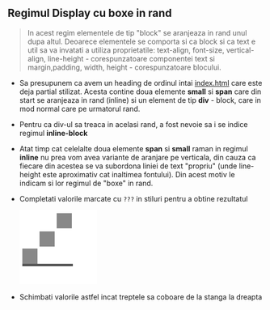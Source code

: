 ## Regimul Display cu boxe in rand

> In acest regim elementele de tip "block" se aranjeaza in rand unul dupa altul.
> Deoarece elementele se comporta si ca block si ca text e util sa va invatati a utiliza proprietatile:
> text-align, font-size, vertical-align, line-height - corespunzatoare componentei text si margin,padding, width, height   - corespunzatoare blocului.


* Sa presupunem ca avem un heading de ordinul intai [index.html](./index.html) care este deja partial stilizat. Acesta contine doua elemente **small** si **span** care din start se aranjeaza in rand (inline) si un element de tip **div** - block, care in mod normal care pe urmatorul rand.

* Pentru ca div-ul sa treaca in acelasi rand, a fost nevoie sa i se indice regimul **inline-block**
* Atat timp cat celelalte doua elemente **span** si **small** raman in regimul **inline** nu prea vom avea variante de aranjare pe verticala, din cauza ca fiecare din acestea se va subordona liniei de text "propriu" (unde line-height este aproximativ cat inaltimea fontului). Din acest motiv le indicam si lor regimul de "boxe" in rand.


* Completati valorile marcate cu ``` ??? ``` in stiluri pentru a obtine rezultatul 
 
   ![result-1](./result-1.png)

* Schimbati valorile astfel incat treptele sa coboare de la stanga la dreapta   